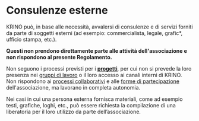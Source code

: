 # Consulenze esterne

KRINO può, in base alle necessità, avvalersi di consulenze e di servizi forniti da parte di soggetti esterni (ad esempio: commercialista, legale, grafic\*, ufficio stampa, etc.).

**Questi non prendono direttamente parte alle attività dell'associazione e non rispondono al presente Regolamento.**

Non seguono i processi previsti per i [**progetti**](broken-reference), per cui non si prevede la loro presenza nei [gruppi di lavoro](../progetti/struttura-e-processi/gruppi-di-lavoro.md) o il loro accesso ai canali interni di KRINO. Non rispondono ai [processi collaborativi](../progetti/struttura-e-processi/) e alle [forme di partecipazione](../partecipazione/forme-di-partecipazione.md) dell'associazione, ma lavorano in completa autonomia.

Nei casi in cui una persona esterna fornisca materiali, come ad esempio testi, grafiche, loghi, etc., può essere richiesta la compilazione di una liberatoria per il loro utilizzo da parte dell’associazione.
